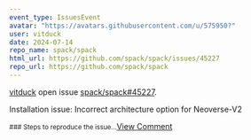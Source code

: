 ```yaml
---
event_type: IssuesEvent
avatar: "https://avatars.githubusercontent.com/u/575950?"
user: vitduck
date: 2024-07-14
repo_name: spack/spack
html_url: https://github.com/spack/spack/issues/45227
repo_url: https://github.com/spack/spack
---
```


<a href='https://github.com/vitduck' target='_blank'>vitduck</a> open issue <a href='https://github.com/spack/spack/issues/45227' target='_blank'>spack/spack#45227</a>.

<p>Installation issue: Incorrect architecture option for Neoverse-V2 </p><small>### Steps to reproduce the issue...</small><a href='https://github.com/spack/spack/issues/45227' target='_blank'>View Comment</a>